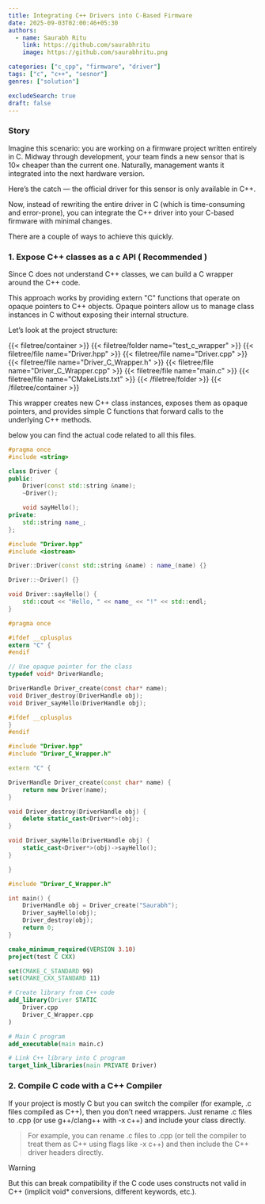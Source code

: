 ```yaml
---
title: Integrating C++ Drivers into C-Based Firmware
date: 2025-09-03T02:00:46+05:30
authors:
  - name: Saurabh Ritu
    link: https://github.com/saurabhritu
    image: https://github.com/saurabhritu.png

categories: ["c_cpp", "firmware", "driver"]
tags: ["c", "c++", "sesnor"]
genres: ["solution"]

excludeSearch: true
draft: false
---
```


### Story
Imagine this scenario: you are working on a firmware project written entirely in C. Midway through development, your team finds a new sensor that is 10× cheaper than the current one. Naturally, management wants it integrated into the next hardware version.

Here’s the catch — the official driver for this sensor is only available in C++.

Now, instead of rewriting the entire driver in C (which is time-consuming and error-prone), you can integrate the C++ driver into your C-based firmware with minimal changes.

There are a couple of ways to achieve this quickly.

### 1. Expose C++ classes as a c API ( Recommended )
Since C does not understand C++ classes, we can build a C wrapper around the C++ code.

This approach works by providing extern "C" functions that operate on opaque pointers to C++ objects. Opaque pointers allow us to manage class instances in C without exposing their internal structure.

Let’s look at the project structure:

{{< filetree/container >}}
  {{< filetree/folder name="test_c_wrapper" >}}
    {{< filetree/file name="Driver.hpp" >}}
    {{< filetree/file name="Driver.cpp" >}}
    {{< filetree/file name="Driver_C_Wrapper.h" >}}
    {{< filetree/file name="Driver_C_Wrapper.cpp" >}}
    {{< filetree/file name="main.c" >}}
    {{< filetree/file name="CMakeLists.txt" >}}
  {{< /filetree/folder >}}
{{< /filetree/container >}}

This wrapper creates new C++ class instances, exposes them as opaque pointers, and provides simple C functions that forward calls to the underlying C++ methods.

below you can find the actual code related to all this files.

```cpp {filename=Driver.hpp}
#pragma once
#include <string>

class Driver {
public:
    Driver(const std::string &name);
    ~Driver();

    void sayHello();
private:
    std::string name_;
};
```

```cpp {filename=Driver.cpp}
#include "Driver.hpp"
#include <iostream>

Driver::Driver(const std::string &name) : name_(name) {}

Driver::~Driver() {}

void Driver::sayHello() {
    std::cout << "Hello, " << name_ << "!" << std::endl;
}
```

```c {filename=Driver_C_Wrapper.h}
#pragma once

#ifdef __cplusplus
extern "C" {
#endif

// Use opaque pointer for the class
typedef void* DriverHandle;

DriverHandle Driver_create(const char* name);
void Driver_destroy(DriverHandle obj);
void Driver_sayHello(DriverHandle obj);

#ifdef __cplusplus
}
#endif
```

```cpp {filename=Driver_C_Wrapper.cpp}
#include "Driver.hpp"
#include "Driver_C_Wrapper.h"

extern "C" {

DriverHandle Driver_create(const char* name) {
    return new Driver(name);
}

void Driver_destroy(DriverHandle obj) {
    delete static_cast<Driver*>(obj);
}

void Driver_sayHello(DriverHandle obj) {
    static_cast<Driver*>(obj)->sayHello();
}

}
```

```c {filename=main.c}
#include "Driver_C_Wrapper.h"

int main() {
    DriverHandle obj = Driver_create("Saurabh");
    Driver_sayHello(obj);
    Driver_destroy(obj);
    return 0;
}
```

```cmake {filename=CMakeLists.txt}
cmake_minimum_required(VERSION 3.10)
project(test C CXX)

set(CMAKE_C_STANDARD 99)
set(CMAKE_CXX_STANDARD 11)

# Create library from C++ code
add_library(Driver STATIC
    Driver.cpp
    Driver_C_Wrapper.cpp
)

# Main C program
add_executable(main main.c)

# Link C++ library into C program
target_link_libraries(main PRIVATE Driver)
```

### 2. Compile C code with a C++ Compiler

If your project is mostly C but you can switch the compiler (for example, .c files compiled as C++), then you don’t need wrappers.
Just rename .c files to .cpp (or use g++/clang++ with -x c++) and include your class directly.

> For example, you can rename .c files to .cpp (or tell the compiler to treat them as C++ using flags like -x c++) and then include the C++ driver headers directly.

> [!WARNING]
> But this can break compatibility if the C code uses constructs not valid in C++ (implicit void* conversions, different keywords, etc.).